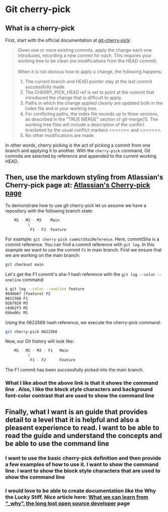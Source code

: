# Git cherry-pick

## What is a cherry-pick

First, start with the official documentation at [git-cherry-pick](https://git-scm.com/docs/git-cherry-pick):

> Given one or more existing commits, apply the change each one introduces, recording a new commit for each. This requires your working tree to be clean (no modifications from the HEAD commit).<br><br>
> When it is not obvious how to apply a change, the following happens:<br>
> 1. The current branch and HEAD pointer stay at the last commit successfully made.<br>
> 2. The CHERRY_PICK_HEAD ref is set to point at the commit that introduced the change that is difficult to apply.<br>
> 3. Paths in which the change applied cleanly are updated both in the index file and in your working tree.<br>
> 4. For conflicting paths, the index file records up to three versions, as described in the "TRUE MERGE" section of git-merge[1]. The working tree files will include a description of the conflict bracketed by the usual conflict markers <<<<<<< and >>>>>>>.<br>
> 5. No other modifications are made.

In other words, cherry picking is the act of picking a commit from one branch and applying it to another. With the `cherry-pick` command, Git commits are selected by reference and appended to the current working HEAD.

## Then, use the markdown styling from Atlassian's Cherry-pick page at: [Atlassian's Cherry-pick page](https://www.atlassian.com/git/tutorials/cherry-pick)

To demonstrate how to use git cherry-pick let us assume we have a repository with the following branch state:

```bash
    M1 - M2 - M3    Main
          \
           F1 - F2  Feature
```

For example: `git cherry-pick commitSha1Reference`. Here, commitSha is a commit reference. You can find a commit reference with `git log`. In this example we want to use the commit `F2` in main branch. First we ensure that we are working on the main branch:

```bash
git checkout main
```

Let's get the F1 commit's sha-1 hash reference with the `git log --color --oneline` command:

```bash
$ git log --color --oneline feature
0646b6f (feature) F2
0622568 F1
926f920 M3
c6d62f3 M2
6bbe06c M1
```

Using the 0622568 hash reference, we execute the cherry-pick command:

```bash
git cherry-pick 0622568
```

Now, our Git history will look like:

```bash
    M1 - M2 - M3 - F1   Main
          \
           F1 - F2      Feature
```

The F1 commit has been successfully picked into the main branch.

### What I like about the above link is that it shows the command line . Also, I like the block style characters and background font-color contrast that are used to show the command line

## Finally, what I want is an guide that provides detail to a level that it is helpful and also a pleasent experience to read. I want to be able to read the guide and understand the concepts and be able to use the command line

### I want to use the basic cherry-pick definition and then provide a few examples of how to use it. I want to show the command line. I want to show the block style characters that are used to show the command line

### I would love to be able to create documentation like the Why the Lucky Stiff. Nice article here: [What we can learn from “_why”, the long lost open source developer](https://github.com/readme/featured/why-the-lucky-stiff) page
